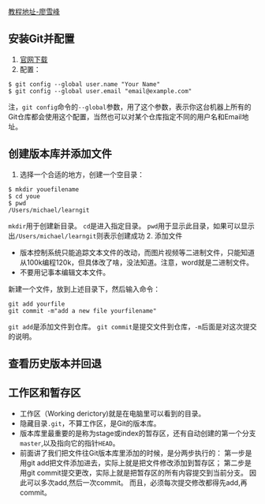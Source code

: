 [教程地址-廖雪峰](https://www.liaoxuefeng.com/wiki/0013739516305929606dd18361248578c67b8067c8c017b000)

## 安装Git并配置
1. [官网下载](https://git-scm.com/downloads) 
2. 配置：
```
$ git config --global user.name "Your Name"
$ git config --global user.email "email@example.com"
```
注，`git config`命令的`--global`参数，用了这个参数，表示你这台机器上所有的Git仓库都会使用这个配置，当然也可以对某个仓库指定不同的用户名和Email地址。

## 创建版本库并添加文件
1. 选择一个合适的地方，创建一个空目录：
```
$ mkdir youefilename
$ cd youe
$ pwd
/Users/michael/learngit
```
`mkdir`用于创建新目录。
`cd`是进入指定目录。
`pwd`用于显示此目录，如果可以显示出`/Users/michael/learngit`则表示创建成功
2. 添加文件

* 版本控制系统只能追踪文本文件的改动，而图片视频等二进制文件，只能知道从100k编程120k，但具体改了啥，没法知道。注意，word就是二进制文件。
* 不要用记事本编辑文本文件。

新建一个文件，放到上述目录下，然后输入命令：
```
git add yourfile
git commit -m"add a new file yourfilename"
```
`git add`是添加文件到仓库。
`git commit`是提交文件到仓库，`-m`后面是对这次提交的说明。

## 查看历史版本并回退


## 工作区和暂存区
* 工作区（Working derictory)就是在电脑里可以看到的目录。
* 隐藏目录`.git`，不算工作区，是Git的版本库。
* 版本库里最重要的是称为stage或index的暂存区，还有自动创建的第一个分支`master`,以及指向它的指针`HEAD`。
* 前面讲了我们把文件往Git版本库里添加的时候，是分两步执行的：
第一步是用git add把文件添加进去，实际上就是把文件修改添加到暂存区；
第二步是用git commit提交更改，实际上就是把暂存区的所有内容提交到当前分支。
因此可以多次add,然后一次commit。
而且，必须每次提交修改都得先add,再commit。

